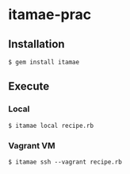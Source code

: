 itamae-prac
===

## Installation

```
$ gem install itamae
```

## Execute

### Local

```
$ itamae local recipe.rb
```

### Vagrant VM

```
$ itamae ssh --vagrant recipe.rb
```

